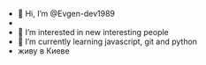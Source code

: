 - 👋 Hi, I’m @Evgen-dev1989
-
- 👀 I’m interested in  new interesting people
- 🌱 I’m currently learning  javascript, git and python
- живу в Киеве 
